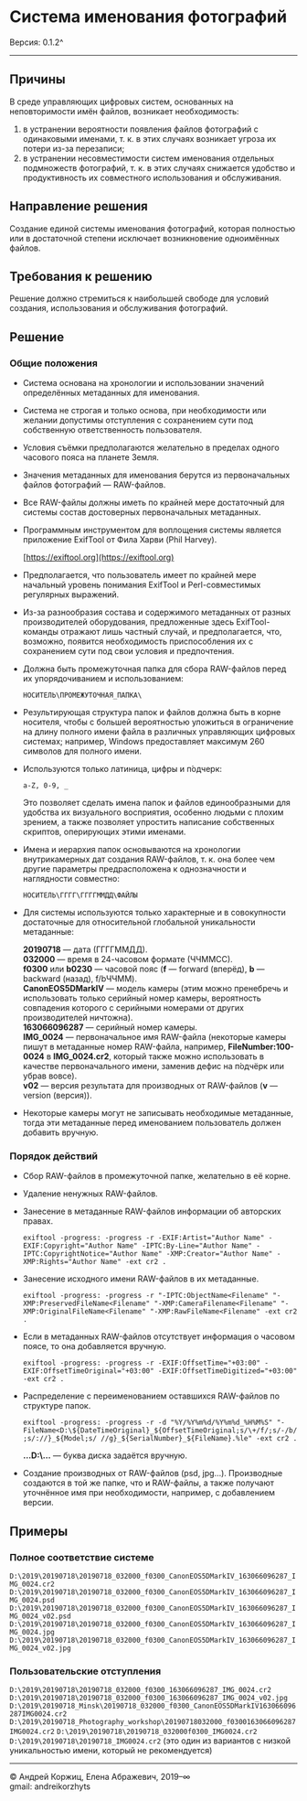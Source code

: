 ﻿# Система именования фотографий

Версия: 0.1.2^

---

## Причины

В среде управляющих цифровых систем, основанных на неповторимости имён файлов, возникает необходимость:

1. в устранении вероятности появления файлов фотографий с одинаковыми именами, т. к. в этих случаях возникает угроза их потери из-за перезаписи;
2. в устранении несовместимости систем именования отдельных подмножеств фотографий, т. к. в этих случаях снижается удобство и продуктивность их совместного использования и обслуживания.

## Направление решения

Создание единой системы именования фотографий, которая полностью или в достаточной степени исключает возникновение одноимённых файлов.

## Требования к решению

Решение должно стремиться к наибольшей свободе для условий создания, использования и обслуживания фотографий.

## Решение

### Общие положения

- Система основана на хронологии и использовании значений определённых метаданных для именования.
- Система не строгая и только основа, при необходимости или желании допустимы отступления с сохранением сути под собственную ответственность пользователя.
- Условия съёмки предполагаются желательно в пределах одного часового пояса на планете Земля.
- Значения метаданных для именования берутся из первоначальных файлов фотографий — RAW-файлов.
- Все RAW-файлы должны иметь по крайней мере достаточный для системы состав достоверных первоначальных метаданных.
- Программным инструментом для воплощения системы является приложение ExifTool от Фила Харви (Phil Harvey).

  [https://exiftool.org](https://exiftool.org)

- Предполагается, что пользователь имеет по крайней мере начальный уровень понимания ExifTool и Perl-совместимых регулярных выражений.
- Из-за разнообразия состава и содержимого метаданных от разных производителей оборудования, предложенные здесь ExifTool-команды отражают лишь частный случай, и предполагается, что, возможно, появится необходимость приспособления их с сохранением сути под свои условия и предпочтения.
- Должна быть промежуточная папка для сбора RAW-файлов перед их упорядочиванием и использованием:

  `НОСИТЕЛЬ\ПРОМЕЖУТОЧНАЯ_ПАПКА\`

- Результирующая структура папок и файлов должна быть в корне носителя, чтобы с большей вероятностью уложиться в ограничение на длину полного имени файла в различных управляющих цифровых системах; например, Windows предоставляет максимум 260 символов для полного имени.
- Используются только латиница, цифры и п́одчерк:

  `a-Z, 0-9, _`

  Это позволяет сделать имена папок и файлов единообразными для удобства их визуального восприятия, особенно людьми с плохим зрением, а также позволяет упростить написание собственных скриптов, оперирующих этими именами.
- Имена и иерархия папок основываются на хронологии внутрикамерных дат создания RAW-файлов, т. к. она более чем другие параметры предрасположена к однозначности и наглядности совместно:

  `НОСИТЕЛЬ\ГГГГ\ГГГГММДД\ФАЙЛЫ`

- Для системы используются только характерные и в совокупности достаточные для относительной глобальной уникальности метаданные:

  **20190718** — дата (ГГГГММДД).  
  **032000** — время в 24-часовом формате (ЧЧММСС).  
  **f0300** или **b0230** — часовой пояс (**f** — forward (вперёд), **b** — backward (назад), f/bЧЧММ).  
  **CanonEOS5DMarkIV** — модель камеры (этим можно пренебречь и использовать только серийный номер камеры, вероятность совпадения которого с серийными номерами от других производителей ничтожна).  
  **163066096287** — серийный номер камеры.  
  **IMG_0024** — первоначальное имя RAW-файла (некоторые камеры пишут в метаданные номер RAW-файла, например, **FileNumber:100-0024** в **IMG_0024.cr2**, который также можно использовать в качестве первоначального имени, заменив дефис на п́одчёрк или убрав вовсе).  
  **v02** — версия результата для производных от RAW-файлов (**v** — version (версия)).

- Некоторые камеры могут не записывать необходимые метаданные, тогда эти метаданные перед именованием пользователь должен добавить вручную.

### Порядок действий

- Сбор RAW-файлов в промежуточной папке, желательно в её корне.
- Удаление ненужных RAW-файлов.
- Занесение в метаданные RAW-файлов информации об авторских правах.

  `exiftool -progress: -progress -r -EXIF:Artist="Author Name" -EXIF:Copyright="Author Name" -IPTC:By-Line="Author Name" -IPTC:CopyrightNotice="Author Name" -XMP:Creator="Author Name" -XMP:Rights="Author Name" -ext cr2 .`

- Занесение исходного имени RAW-файлов в их метаданные.

  `exiftool -progress: -progress -r "-IPTC:ObjectName<Filename" "-XMP:PreservedFileName<Filename" "-XMP:CameraFilename<Filename" "-XMP:OriginalFileName<Filename" "-XMP:RawFileName<Filename" -ext cr2 .`

- Если в метаданных RAW-файлов отсутствует информация о часовом поясе, то она добавляется вручную.

  `exiftool -progress: -progress -r -EXIF:OffsetTime="+03:00" -EXIF:OffsetTimeOriginal="+03:00" -EXIF:OffsetTimeDigitized="+03:00" -ext cr2 .`

- Распределение с переименованием оставшихся RAW-файлов по структуре папок.

  `exiftool -progress: -progress -r -d "%Y/%Y%m%d/%Y%m%d_%H%M%S" "-FileName<D:\${DateTimeOriginal}_${OffsetTimeOriginal;s/\+/f/;s/-/b/;s/://}_${Model;s/ //g}_${SerialNumber}_${FileName}.%le" -ext cr2 .`

  **…D:\…** — буква диска задаётся вручную.

- Создание производных от RAW-файлов (psd, jpg…). Производные создаются в той же папке, что и RAW-файлы, а также получают уточнённое имя при необходимости, например, с добавлением версии.

## Примеры

### Полное соответствие системе

`D:\2019\20190718\20190718_032000_f0300_CanonEOS5DMarkIV_163066096287_IMG_0024.cr2`
`D:\2019\20190718\20190718_032000_f0300_CanonEOS5DMarkIV_163066096287_IMG_0024.psd`
`D:\2019\20190718\20190718_032000_f0300_CanonEOS5DMarkIV_163066096287_IMG_0024_v02.psd`
`D:\2019\20190718\20190718_032000_f0300_CanonEOS5DMarkIV_163066096287_IMG_0024.jpg`
`D:\2019\20190718\20190718_032000_f0300_CanonEOS5DMarkIV_163066096287_IMG_0024_v02.jpg`

### Пользовательские отступления

`D:\2019\20190718\20190718_032000_f0300_163066096287_IMG_0024.cr2`
`D:\2019\20190718\20190718_032000_f0300_163066096287_IMG_0024_v02.jpg`
`D:\2019\20190718_Minsk\20190718_032000_f0300_CanonEOS5DMarkIV163066096287IMG0024.cr2`
`D:\2019\20190718_Photography_workshop\20190718032000_f0300163066096287IMG0024.cr2`
`D:\2019\20190718\20190718_032000f0300_IMG0024.cr2`
`D:\2019\20190718\20190718_IMG0024.cr2` (это один из вариантов с низкой уникальностью имени, который не рекомендуется)

---

© Андрей Коржиц, Елена Абражевич, 2019–∞  
gmail: andreikorzhyts